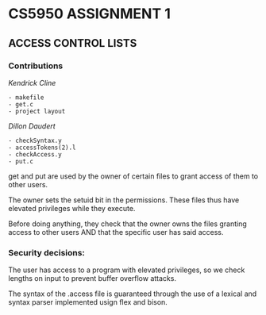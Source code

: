 # CS5950 ASSIGNMENT 1

## ACCESS CONTROL LISTS

### Contributions
_Kendrick Cline_

	- makefile
	- get.c
	- project layout

_Dillon Daudert_

	- checkSyntax.y
	- accessTokens(2).l
	- checkAccess.y
	- put.c
	

get and put are used by the owner of certain files to grant access of them to other users. 

The owner sets the setuid bit in the permissions. These files thus have elevated privileges while they execute.

Before doing anything, they check that the owner owns the files granting access to other users AND that the specific user has said access.

### Security decisions:
The user has access to a program with elevated privileges, so we check lengths on input to prevent buffer overflow attacks.

The syntax of the .access file is guaranteed through the use of a lexical and syntax parser implemented usign flex and bison.
